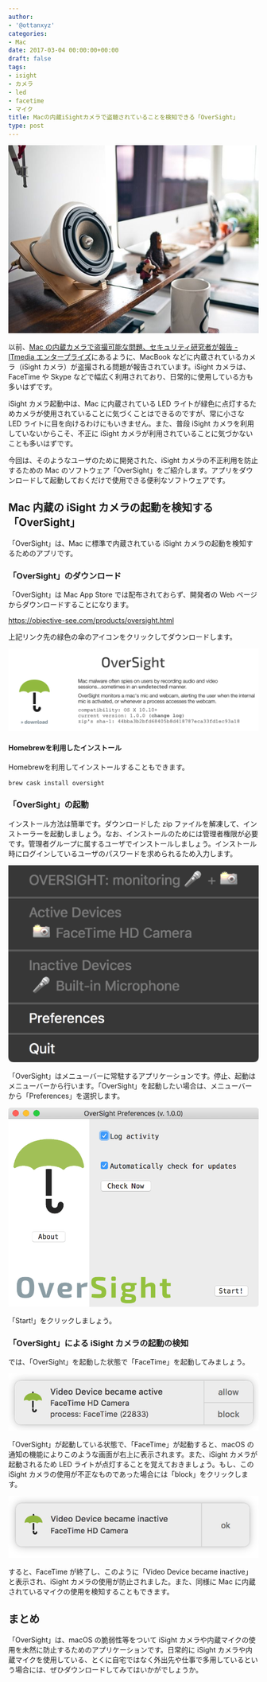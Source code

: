 ```yaml
---
author:
- '@ottanxyz'
categories:
- Mac
date: 2017-03-04 00:00:00+00:00
draft: false
tags:
- isight
- カメラ
- led
- facetime
- マイク
title: Macの内蔵iSightカメラで盗聴されていることを検知できる「OverSight」
type: post
---
```


![](170304-58ba3b1937ed1.jpg)

以前、[Mac の内蔵カメラで盗撮可能な問題、セキュリティ研究者が報告 - ITmedia エンタープライズ](http://www.itmedia.co.jp/enterprise/articles/1610/07/news125.html)にあるように、MacBook などに内蔵されているカメラ（iSight カメラ）が盗撮される問題が報告されています。iSight カメラは、FaceTime や Skype などで幅広く利用されており、日常的に使用している方も多いはずです。

iSight カメラ起動中は、Mac に内蔵されている LED ライトが緑色に点灯するためカメラが使用されていることに気づくことはできるのですが、常に小さな LED ライトに目を向けるわけにもいきません。また、普段 iSight カメラを利用していないからこそ、不正に iSight カメラが利用されていることに気づかないことも多いはずです。

今回は、そのようなユーザのために開発された、iSight カメラの不正利用を防止するための Mac のソフトウェア「OverSight」をご紹介します。アプリをダウンロードして起動しておくだけで使用できる便利なソフトウェアです。

## Mac 内蔵の iSight カメラの起動を検知する「OverSight」

「OverSight」は、Mac に標準で内蔵されている iSight カメラの起動を検知するためのアプリです。

### 「OverSight」のダウンロード

「OverSight」は Mac App Store では配布されておらず、開発者の Web ページからダウンロードすることになります。

<https://objective-see.com/products/oversight.html>

上記リンク先の緑色の傘のアイコンをクリックしてダウンロードします。

![](170304-58ba3b3946ac0.png)

#### Homebrewを利用したインストール

Homebrewを利用してインストールすることもできます。

```zsh
brew cask install oversight
```

### 「OverSight」の起動

インストール方法は簡単です。ダウンロードした zip ファイルを解凍して、インストーラーを起動しましょう。なお、インストールのためには管理者権限が必要です。管理者グループに属するユーザでインストールしましょう。インストール時にログインしているユーザのパスワードを求められるため入力します。

![](170304-58ba3b2b45a6f.png)

「OverSight」はメニューバーに常駐するアプリケーションです。停止、起動はメニューバーから行います。「OverSight」を起動したい場合は、メニューバーから「Preferences」を選択します。

![](170304-58ba3b30214a3.png)

「Start!」をクリックしましょう。

### 「OverSight」による iSight カメラの起動の検知

では、「OverSight」を起動した状態で「FaceTime」を起動してみましょう。

![](170304-58ba3b40b3d3b.png)

「OverSight」が起動している状態で、「FaceTime」が起動すると、macOS の通知の機能によりこのような画面が右上に表示されます。また、iSight カメラが起動されるため LED ライトが点灯することを覚えておきましょう。もし、この iSight カメラの使用が不正なものであった場合には「block」をクリックします。

![](170304-58ba3b463ac07.png)

すると、FaceTime が終了し、このように「Video Device became inactive」と表示され、iSight カメラの使用が防止されました。また、同様に Mac に内蔵されているマイクの使用を検知することもできます。

## まとめ

「OverSight」は、macOS の脆弱性等をついて iSight カメラや内蔵マイクの使用を未然に防止するためのアプリケーションです。日常的に iSight カメラや内蔵マイクを使用している、とくに自宅ではなく外出先や仕事で多用しているという場合には、ぜひダウンロードしてみてはいかがでしょうか。
